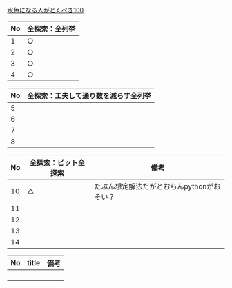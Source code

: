[水色になる人がとくべき100](https://qiita.com/e869120/items/eb50fdaece12be418faa#2-3-%E5%88%86%E9%87%8E%E5%88%A5%E5%88%9D%E4%B8%AD%E7%B4%9A%E8%80%85%E3%81%8C%E8%A7%A3%E3%81%8F%E3%81%B9%E3%81%8D%E9%81%8E%E5%8E%BB%E5%95%8F%E7%B2%BE%E9%81%B8-100-%E5%95%8F)

|  No  |  全探索：全列挙 |
| ---- | ---- |
|1    |○    |
|2    |○    |
|3    |○    |
|4    |○    |

|  No  | 全探索：工夫して通り数を減らす全列挙 |
| ---- | ---- |
| 5   |    |
| 6   |    |
| 7   |    |
| 8   |    |

|  No  | 全探索：ビット全探索 | 備考|
| ---- | ---- | --- |
| 10   | △  |たぶん想定解法だがとおらんpythonがおそい？ |
|  11  |    ||
|   12 |    ||
|  13  |    ||
|  14  |    ||

|  No  | title | 備考| 
| ---- | ---- | --- |
|    |    | |
|    |    | |
|    |    | |
|    |    | |
